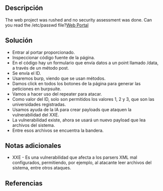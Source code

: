 ## Descripción
The web project was rushed and no security assessment was done. Can you read the /etc/passwd file?[Web Portal](http://saturn.picoctf.net:54516/)
## Solución
- Entrar al portar proporcionado.
- Inspeccionar código fuente de la página.
- En el código hay un formulario que envía datos a un point llamado /data, a través de un método post.
- Se envía el ID.
- Usaremos burp, viendo que se usan métodos.
- Damos click en todos los botones de la página para generar las peticiones en burpsuite.
- Vamos a hacer uso del repeater para atacar.
- Como valor del ID, solo son permitidos los valores 1, 2 y 3, que son las universidades registradas.
- Usamos ayuda de la IA para crear payloads que ataquen la vulnerabilidad del XXE.
- La vulnerabilidad existe, ahora se usará un nuevo payload que lea archivos del sistema.
- Entre esos archivos se encuentra la bandera.
## Notas adicionales
- XXE - Es una vulnerabilidad que afecta a los parsers XML mal configurados, permitiendo, por ejemplo, al atacante leer archivos del sistema, entre otros ataques.
## Referencias
